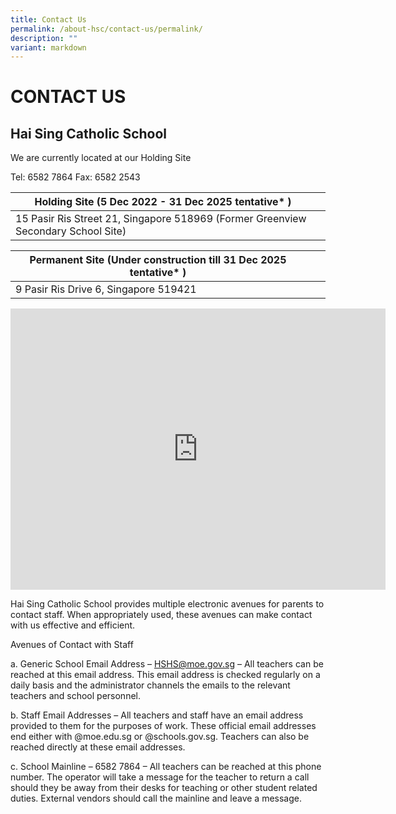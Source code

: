 ```yaml
---
title: Contact Us
permalink: /about-hsc/contact-us/permalink/
description: ""
variant: markdown
---
```

CONTACT US
==========

Hai Sing Catholic School
------------------------
We are currently located at our Holding Site 

Tel: 6582 7864 Fax: 6582 2543

|  Holding Site (5 Dec 2022 - 31 Dec 2025 tentative* )       |    |
|----------------------------------|----------------------------------------------------------|
|15 Pasir Ris Street 21,  Singapore 518969 (Former Greenview Secondary School Site)  |  |

| Permanent Site  (Under construction till 31 Dec 2025 tentative* )              |  |  |
| -------- | -------- | -------- |
| 9 Pasir Ris Drive 6, Singapore 519421 |    |    |


        

<iframe src="https://www.google.com/maps/embed?pb=!1m18!1m12!1m3!1d3988.6790962687814!2d103.95980487373633!3d1.3692286615158198!2m3!1f0!2f0!3f0!3m2!1i1024!2i768!4f13.1!3m3!1m2!1s0x31da3c53153a166d%3A0xfe5bc4c9dfb56b31!2s15%20Pasir%20Ris%20Street%2021%2C%20Singapore%20518969!5e0!3m2!1sen!2ssg!4v1682091149698!5m2!1sen!2ssg" width="600" height="450" style="border:0;" allowfullscreen="" loading="lazy"></iframe>






Hai Sing Catholic School provides multiple electronic avenues for parents to contact staff. When appropriately used, these avenues can make contact with us effective and efficient.  
  
Avenues of Contact with Staff  
  
a. Generic School Email Address – HSHS@moe.gov.sg – All teachers can be reached at this email address. This email address is checked regularly on a daily basis and the administrator channels the emails to the relevant teachers and school personnel.  
  
b. Staff Email Addresses – All teachers and staff have an email address provided to them for the purposes of work. These official email addresses end either with @moe.edu.sg or @schools.gov.sg. Teachers can also be reached directly at these email addresses.  
  
c. School Mainline – 6582 7864 – All teachers can be reached at this phone number. The operator will take a message for the teacher to return a call should they be away from their desks for teaching or other student related duties. External vendors should call the mainline and leave a message.
